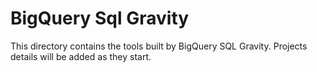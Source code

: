 # BigQuery Sql Gravity

This directory contains the tools built by BigQuery SQL Gravity. Projects details will be added as they start.
